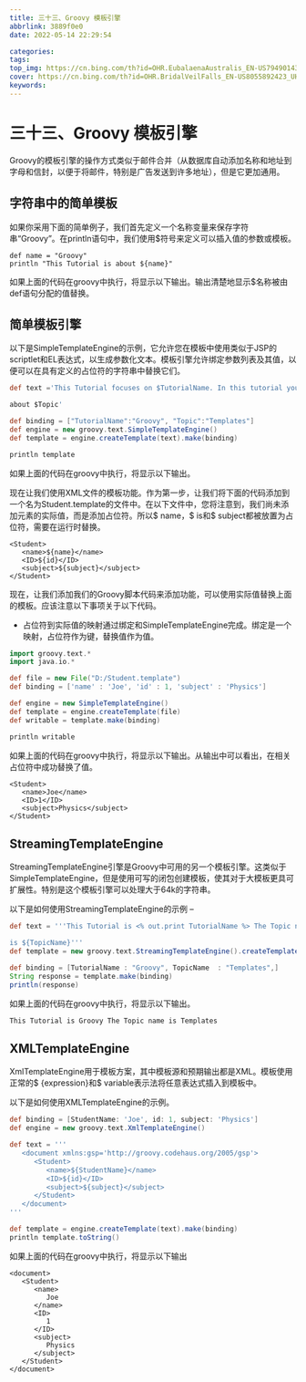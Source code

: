 ```yaml
---
title: 三十三、Groovy 模板引擎
abbrlink: 3889f0e0
date: 2022-05-14 22:29:54

categories:
tags:
top_img: https://cn.bing.com/th?id=OHR.EubalaenaAustralis_EN-US7949014397_UHD.jpg
cover: https://cn.bing.com/th?id=OHR.BridalVeilFalls_EN-US8055892423_UHD.jpg
keywords:  
---
```

# 三十三、Groovy 模板引擎

Groovy的模板引擎的操作方式类似于邮件合并（从数据库自动添加名称和地址到字母和信封，以便于将邮件，特别是广告发送到许多地址），但是它更加通用。

## 字符串中的简单模板

如果你采用下面的简单例子，我们首先定义一个名称变量来保存字符串“Groovy”。在println语句中，我们使用$符号来定义可以插入值的参数或模板。

```
def name = "Groovy" 
println "This Tutorial is about ${name}"
```

如果上面的代码在groovy中执行，将显示以下输出。输出清楚地显示$名称被由def语句分配的值替换。

## 简单模板引擎

以下是SimpleTemplateEngine的示例，它允许您在模板中使用类似于JSP的scriptlet和EL表达式，以生成参数化文本。模板引擎允许绑定参数列表及其值，以便可以在具有定义的占位符的字符串中替换它们。

```groovy
def text ='This Tutorial focuses on $TutorialName. In this tutorial you will learn 

about $Topic'  

def binding = ["TutorialName":"Groovy", "Topic":"Templates"]  
def engine = new groovy.text.SimpleTemplateEngine() 
def template = engine.createTemplate(text).make(binding) 

println template
```

如果上面的代码在groovy中执行，将显示以下输出。

现在让我们使用XML文件的模板功能。作为第一步，让我们将下面的代码添加到一个名为Student.template的文件中。在以下文件中，您将注意到，我们尚未添加元素的实际值，而是添加占位符。所以$ name，$ is和$ subject都被放置为占位符，需要在运行时替换。

```
<Student> 
   <name>${name}</name> 
   <ID>${id}</ID> 
   <subject>${subject}</subject> 
</Student>
```

现在，让我们添加我们的Groovy脚本代码来添加功能，可以使用实际值替换上面的模板。应该注意以下事项关于以下代码。

- 占位符到实际值的映射通过绑定和SimpleTemplateEngine完成。绑定是一个映射，占位符作为键，替换值作为值。

```groovy
import groovy.text.* 
import java.io.* 

def file = new File("D:/Student.template") 
def binding = ['name' : 'Joe', 'id' : 1, 'subject' : 'Physics']

def engine = new SimpleTemplateEngine() 
def template = engine.createTemplate(file) 
def writable = template.make(binding) 

println writable
```

如果上面的代码在groovy中执行，将显示以下输出。从输出中可以看出，在相关占位符中成功替换了值。

```
<Student> 
   <name>Joe</name> 
   <ID>1</ID> 
   <subject>Physics</subject> 
</Student>
```

## StreamingTemplateEngine

StreamingTemplateEngine引擎是Groovy中可用的另一个模板引擎。这类似于SimpleTemplateEngine，但是使用可写的闭包创建模板，使其对于大模板更具可扩展性。特别是这个模板引擎可以处理大于64k的字符串。

以下是如何使用StreamingTemplateEngine的示例 –

```groovy
def text = '''This Tutorial is <% out.print TutorialName %> The Topic name 

is ${TopicName}''' 
def template = new groovy.text.StreamingTemplateEngine().createTemplate(text)

def binding = [TutorialName : "Groovy", TopicName  : "Templates",]
String response = template.make(binding) 
println(response)
```

如果上面的代码在groovy中执行，将显示以下输出。

```
This Tutorial is Groovy The Topic name is Templates
```

## XMLTemplateEngine

XmlTemplateEngine用于模板方案，其中模板源和预期输出都是XML。模板使用正常的$ {expression}和$ variable表示法将任意表达式插入到模板中。

以下是如何使用XMLTemplateEngine的示例。

```groovy
def binding = [StudentName: 'Joe', id: 1, subject: 'Physics'] 
def engine = new groovy.text.XmlTemplateEngine() 

def text = '''
   <document xmlns:gsp='http://groovy.codehaus.org/2005/gsp'>
      <Student>
         <name>${StudentName}</name>
         <ID>${id}</ID>
         <subject>${subject}</subject>
      </Student>
   </document> 
''' 

def template = engine.createTemplate(text).make(binding) 
println template.toString()
```

如果上面的代码在groovy中执行，将显示以下输出

```
<document> 
   <Student> 
      <name> 
         Joe 
      </name> 
      <ID> 
         1 
      </ID> 
      <subject> 
         Physics 
      </subject>
   </Student> 
</document> 
```